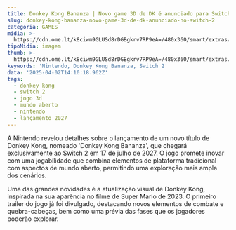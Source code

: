 ```yaml
---
title: Donkey Kong Bananza | Novo game 3D de DK é anunciado para Switch 2
slug: donkey-kong-bananza-novo-game-3d-de-dk-anunciado-no-switch-2
categoria: GAMES
midia: >-
  https://cdn.ome.lt/k8ciwm9GLUSd8rDGBgkrv7RP9eA=/480x360/smart/extras/conteudos/image_1_U14FDfZ.png
tipoMidia: imagem
thumb: >-
  https://cdn.ome.lt/k8ciwm9GLUSd8rDGBgkrv7RP9eA=/480x360/smart/extras/conteudos/image_1_U14FDfZ.png
keywords: 'Nintendo, Donkey Kong Bananza, Switch 2'
data: '2025-04-02T14:10:18.962Z'
tags:
  - donkey kong
  - switch 2
  - jogo 3d
  - mundo aberto
  - nintendo
  - lançamento 2027
---
```


A Nintendo revelou detalhes sobre o lançamento de um novo título de Donkey Kong, nomeado 'Donkey Kong Bananza', que chegará exclusivamente ao Switch 2 em 17 de julho de 2027. O jogo promete inovar com uma jogabilidade que combina elementos de plataforma tradicional com aspectos de mundo aberto, permitindo uma exploração mais ampla dos cenários.

Uma das grandes novidades é a atualização visual de Donkey Kong, inspirada na sua aparência no filme de Super Mario de 2023. O primeiro trailer do jogo já foi divulgado, destacando novos elementos de combate e quebra-cabeças, bem como uma prévia das fases que os jogadores poderão explorar.
